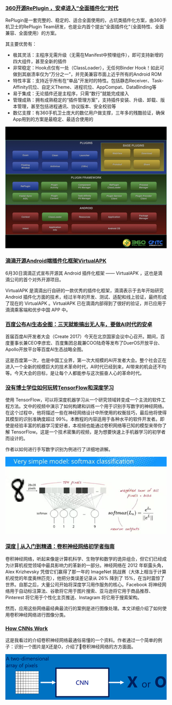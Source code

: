 ### [360开源RePlugin ，安卓进入“全面插件化”时代](https://github.com/Qihoo360/RePlugin/blob/master/README_CN.md)

RePlugin是一套完整的、稳定的、适合全面使用的，占坑类插件化方案，由360手机卫士的RePlugin Team研发，也是业内首个提出”全面插件化“（全面特性、全面兼容、全面使用）的方案。

其主要优势有：

- 极其灵活：主程序无需升级（无需在Manifest中预埋组件），即可支持新增的四大组件，甚至全新的插件
- 非常稳定：Hook点仅有一处（ClassLoader），无任何Binder Hook！如此可做到其崩溃率仅为“万分之一”，并完美兼容市面上近乎所有的Android ROM
- 特性丰富：支持近乎所有在“单品”开发时的特性。包括静态Receiver、Task-Affinity坑位、自定义Theme、进程坑位、AppCompat、DataBinding等
- 易于集成：无论插件还是主程序，只需“数行”就能完成接入
- 管理成熟：拥有成熟稳定的“插件管理方案”，支持插件安装、升级、卸载、版本管理，甚至包括进程通讯、协议版本、安全校验等
- 数亿支撑：有360手机卫士庞大的数亿用户做支撑，三年多的残酷验证，确保App用到的方案是最稳定、最适合使用的

![](./Images/wk4/3.jpeg)

### [滴滴开源Android端插件化框架VirtualAPK](https://mp.weixin.qq.com/s/GKQXqfCK6V-KOQZmhdxMdA)

6月30日滴滴正式宣布开源其 Android 插件化框架 —— VirtualAPK ，这也是滴滴公司的首个对外开源项目。

VirtualAPK 是滴滴出行自研的一款优秀的插件化框架，滴滴表示于去年开始研究 Android 插件化方面的技术，经过半年的开发、测试、适配和线上验证，最终形成了现在的 VirtualAPK 。VirtualAPK 已在滴滴内部得到了很好的验证，并已应用于滴滴乘客端和优步中国 APP 中。

### [百度公布AI生态全图：三天就能搞出无人车，要做AI时代的安卓](http://mp.weixin.qq.com/s/027pPG1CwH09PRja2NDu7Q)

首届百度AI开发者大会（Create 2017）今天在北京国家会议中心召开。期间，百度董事长兼CEO李彦宏、百度集团总裁兼COO陆奇等发布了DuerOS开放平台、Apollo开放平台等百度AI生态战略全图。

这是百度第一次，也是中国工业界，第一次大规模的AI开发者大会。整个社会正在进入一个全新的规模巨大的技术革命时代，AI时代已经到来，AI带来的机会还不均等。今天大会的目标，是让每个人都能参与这次振奋人心的革命时代。

### [没有博士学位如何玩转TensorFlow和深度学习](https://www.jiqizhixin.com/articles/9cb76fe4-99c1-47a7-84d2-63c35c90d313)

使用 TensorFlow，可以将深度机器学习从一个研究领域转变成一个主流的软件工程方法。文中的视频中演示了如何构建和训练一个用于识别手写数字的神经网络。在这个过程中，他将描述一些在神经网络设计中所使用的权衡技巧，最后他将使得其模型的识别准确度超过 99%。本教程的内容适用于各种水平的软件开发者。即使是经验丰富的机器学习爱好者，本视频也能通过卷积网络等已知的模型来带你了解 TensorFlow。这是一个技术密集的视频，是为想要快速上手机器学习的初学者而设计的。

作者以如何进行手写数字识别为例进行了详细地讲解。

![](./Images/wk4/2.jpeg)


### [深度 | 从入门到精通：卷积神经网络初学者指南](https://mp.weixin.qq.com/s/kvbDQ2d7iZ2cur2CQ_e-1Q)

卷积神经网络，听起来像是计算机科学、生物学和数学的诡异组合，但它们已经成为计算机视觉领域中最具影响力的革新的一部分。神经网络在 2012 年崭露头角，Alex Krizhevsky 凭借它们赢得了那一年的 ImageNet 挑战赛（大体上相当于计算机视觉的年度奥林匹克），他把分类误差记录从 26% 降到了 15%，在当时震惊了世界。自那之后，大量公司开始将深度学习用作服务的核心。Facebook 将神经网络用于自动标注算法、谷歌将它用于图片搜索、亚马逊将它用于商品推荐、Pinterest 将它用于个性化主页推送、Instagram 将它用于搜索架构。

然而，应用这些网络最经典最流行的案例是进行图像处理。本文详细介绍了如何使用卷积神经网络进行图像分类。

### [How CNNs Work](https://github.com/brohrer/public-hosting/raw/master/How_CNNs_work.pdf)

这是我看过的介绍卷积神经网络最通俗易懂的一个资料。作者通过一个简单的例子：识别一个图片是X还是O，介绍了卷积神经网络的方方面面。

![](./Images/wk4/1.png)